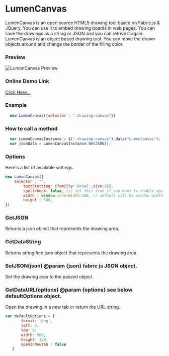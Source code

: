 # LumenCanvas
LumenCanvas is an open source HTML5 drawing tool based on Fabric.js & JQuery. You can use it to embed drawing boards in web pages. You can save the drawings as a string or JSON and you can retrive it again. LumenCanvas is an object based drawing tool. You can move the drawn objects around and change the border of the filling color.

### Preview
![LumenCanvas Preview](http://wizvalley.com/paint/lumincanvas_preview.png)


### Online Demo Link
[Click Here...](http://wizvalley.com/paint/)


### Example
```js
  new LumenCanvas({selector : ".drawing-canvas"})
```

### How to call a method
```js
  var LumenCanvasInstance = $(".drawing-canvas").data("LumenCanvas");
  var jsonData = LumenCanvasInstance.GetJSON();
```

### Options
Here's a list of available settings.
```js
new LumenCanvas({
    selector : "",
		textStetting: {familty:'Arial',size:16},
		spellcheck: false, /// set this true if you want to enable spellcheck in text tool
		width : window.innerWidth-100, // default will be window width
		height : 548,
})
```

### GetJSON
 Returns a json object that represents the drawing area.
 
### GetDataString
 Returns stringified json object that represents the drawing area.
 
 ### SetJSON(json) @param {json} fabric js JSON object.
 Set the drawing area to the passed object.

 ### GetDataURL(options) @param {options} see below defaultOptions object.
 Open the drawing in a new tab or return the URL string.
 ```js
 var defaultOptions = {
		format: 'png',
		left: 0,
		top: 0,
		width: 500,
		height: 350,
		openInNewTab : false
	}
```
 
 
